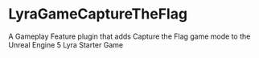 # LyraGameCaptureTheFlag
A Gameplay Feature plugin that adds Capture the Flag game mode to the Unreal Engine 5 Lyra Starter Game
